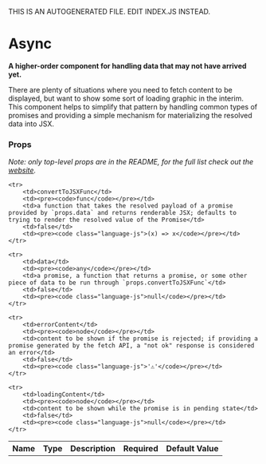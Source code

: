 THIS IS AN AUTOGENERATED FILE. EDIT INDEX.JS INSTEAD.

# Async
__A higher-order component for handling data that may not have arrived yet.__

There are plenty of situations where you need to fetch content to be displayed, but want to show some sort
of loading graphic in the interim. This component helps to simplify that pattern by handling common types of
promises and providing a simple mechanism for materializing the resolved data into JSX.

### Props

_Note: only top-level props are in the README, for the full list check out the [website](http://boundless.js.org/Async#props)._

<table>
    <tr>
        <th>Name</th>
        <th>Type</th>
        <th>Description</th>
        <th>Required</th>
        <th>Default Value</th>
    </tr>
    
    <tr>
        <td>convertToJSXFunc</td>
        <td><pre><code>func</code></pre></td>
        <td>a function that takes the resolved payload of a promise provided by `props.data` and returns renderable JSX; defaults to trying to render the resolved value of the Promise</td>
        <td>false</td>
        <td><pre><code class="language-js">(x) => x</code></pre></td>
    </tr>
    
    <tr>
        <td>data</td>
        <td><pre><code>any</code></pre></td>
        <td>a promise, a function that returns a promise, or some other piece of data to be run through `props.convertToJSXFunc`</td>
        <td>false</td>
        <td><pre><code class="language-js">null</code></pre></td>
    </tr>
    
    <tr>
        <td>errorContent</td>
        <td><pre><code>node</code></pre></td>
        <td>content to be shown if the promise is rejected; if providing a promise generated by the fetch API, a "not ok" response is considered an error</td>
        <td>false</td>
        <td><pre><code class="language-js">'⚠️'</code></pre></td>
    </tr>
    
    <tr>
        <td>loadingContent</td>
        <td><pre><code>node</code></pre></td>
        <td>content to be shown while the promise is in pending state</td>
        <td>false</td>
        <td><pre><code class="language-js">null</code></pre></td>
    </tr>
    
</table>
